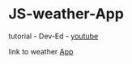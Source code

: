 # JS-weather-App
tutorial - Dev-Ed - [youtube](https://www.youtube.com/watch?v=wPElVpR1rwA&t=185s)

link to weather [App](https://weatherapp-tau.now.sh)
